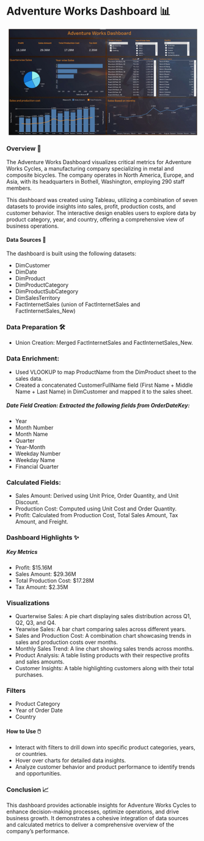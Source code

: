 # Adventure Works Dashboard 📊

![Dashboard preview](https://github.com/Mujahid-max/Tableau_adventure_works/blob/main/Screenshot%202025-01-22%20173920.png?raw=true)


### Overview 🏢

The Adventure Works Dashboard visualizes critical metrics for Adventure Works Cycles, a manufacturing company specializing in metal and composite bicycles. The company operates in North America, Europe, and Asia, with its headquarters in Bothell, Washington, employing 290 staff members.

This dashboard was created using Tableau, utilizing a combination of seven datasets to provide insights into sales, profit, production costs, and customer behavior. The interactive design enables users to explore data by product category, year, and country, offering a comprehensive view of business operations.

#### Data Sources 📂

The dashboard is built using the following datasets:

 * DimCustomer
* DimDate
* DimProduct
* DimProductCategory
* DimProductSubCategory
* DimSalesTerritory
* FactInternetSales (union of FactInternetSales and FactInternetSales_New)

### Data Preparation 🛠️

* Union Creation: Merged FactInternetSales and FactInternetSales_New.
### Data Enrichment:

* Used VLOOKUP to map ProductName from the DimProduct sheet to the sales data.
* Created a concatenated CustomerFullName field (First Name + Middle Name + Last Name) in DimCustomer and mapped it to the sales sheet.

##### Date Field Creation: Extracted the following fields from OrderDateKey:
* Year
* Month Number
* Month Name
* Quarter
* Year-Month
* Weekday Number
* Weekday Name
* Financial Quarter
 
### Calculated Fields:

* Sales Amount: Derived using Unit Price, Order Quantity, and Unit Discount.
* Production Cost: Computed using Unit Cost and Order Quantity.
* Profit: Calculated from Production Cost, Total Sales Amount, Tax Amount, and Freight.

### Dashboard Highlights ✨
##### Key Metrics

* Profit: $15.16M
* Sales Amount: $29.36M
* Total Production Cost: $17.28M
* Tax Amount: $2.35M

### Visualizations

* Quarterwise Sales: A pie chart displaying sales distribution across Q1, Q2, Q3, and Q4.
* Yearwise Sales: A bar chart comparing sales across different years.
* Sales and Production Cost: A combination chart showcasing trends in sales and production costs over months.
* Monthly Sales Trend: A line chart showing sales trends across months.
* Product Analysis: A table listing products with their respective profits and sales amounts.
* Customer Insights: A table highlighting customers along with their total purchases.

### Filters

* Product Category
* Year of Order Date
* Country

#### How to Use 🖱️

* Interact with filters to drill down into specific product categories, years, or countries.
* Hover over charts for detailed data insights.
* Analyze customer behavior and product performance to identify trends and opportunities.

### Conclusion 📈

This dashboard provides actionable insights for Adventure Works Cycles to enhance decision-making processes, optimize operations, and drive business growth. It demonstrates a cohesive integration of data sources and calculated metrics to deliver a comprehensive overview of the company’s performance.

